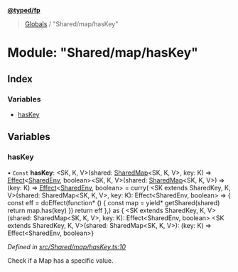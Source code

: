 **[@typed/fp](../README.md)**

> [Globals](../globals.md) / "Shared/map/hasKey"

# Module: "Shared/map/hasKey"

## Index

### Variables

* [hasKey](_shared_map_haskey_.md#haskey)

## Variables

### hasKey

• `Const` **hasKey**: \<SK, K, V>(shared: [SharedMap](../interfaces/_shared_map_sharedmap_.sharedmap.md)\<SK, K, V>, key: K) => [Effect](_effect_effect_.effect.md)\<[SharedEnv](../interfaces/_shared_core_services_sharedenv_.sharedenv.md), boolean>\<SK, K, V>(shared: [SharedMap](../interfaces/_shared_map_sharedmap_.sharedmap.md)\<SK, K, V>) => (key: K) => [Effect](_effect_effect_.effect.md)\<[SharedEnv](../interfaces/_shared_core_services_sharedenv_.sharedenv.md), boolean> = curry( \<SK extends SharedKey, K, V>(shared: SharedMap\<SK, K, V>, key: K): Effect\<SharedEnv, boolean> => { const eff = doEffect(function* () { const map = yield* getShared(shared) return map.has(key) }) return eff },) as { \<SK extends SharedKey, K, V>(shared: SharedMap\<SK, K, V>, key: K): Effect\<SharedEnv, boolean> \<SK extends SharedKey, K, V>(shared: SharedMap\<SK, K, V>): (key: K) => Effect\<SharedEnv, boolean>}

*Defined in [src/Shared/map/hasKey.ts:10](https://github.com/TylorS/typed-fp/blob/559f273/src/Shared/map/hasKey.ts#L10)*

Check if a Map has a specific value.
